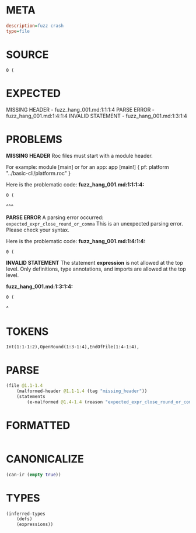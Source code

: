 # META
~~~ini
description=fuzz crash
type=file
~~~
# SOURCE
~~~roc
0 (
~~~
# EXPECTED
MISSING HEADER - fuzz_hang_001.md:1:1:1:4
PARSE ERROR - fuzz_hang_001.md:1:4:1:4
INVALID STATEMENT - fuzz_hang_001.md:1:3:1:4
# PROBLEMS
**MISSING HEADER**
Roc files must start with a module header.

For example:
        module [main]
or for an app:
        app [main!] { pf: platform "../basic-cli/platform.roc" }

Here is the problematic code:
**fuzz_hang_001.md:1:1:1:4:**
```roc
0 (
```
^^^


**PARSE ERROR**
A parsing error occurred: `expected_expr_close_round_or_comma`
This is an unexpected parsing error. Please check your syntax.

Here is the problematic code:
**fuzz_hang_001.md:1:4:1:4:**
```roc
0 (
```
   


**INVALID STATEMENT**
The statement **expression** is not allowed at the top level.
Only definitions, type annotations, and imports are allowed at the top level.

**fuzz_hang_001.md:1:3:1:4:**
```roc
0 (
```
  ^


# TOKENS
~~~zig
Int(1:1-1:2),OpenRound(1:3-1:4),EndOfFile(1:4-1:4),
~~~
# PARSE
~~~clojure
(file @1.1-1.4
	(malformed-header @1.1-1.4 (tag "missing_header"))
	(statements
		(e-malformed @1.4-1.4 (reason "expected_expr_close_round_or_comma"))))
~~~
# FORMATTED
~~~roc

~~~
# CANONICALIZE
~~~clojure
(can-ir (empty true))
~~~
# TYPES
~~~clojure
(inferred-types
	(defs)
	(expressions))
~~~
